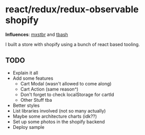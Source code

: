 # react/redux/redux-observable shopify

**Influences**: [mxstbr](https://github.com/mxstbr/react-boilerplate) and [tbash](https://github.com/tbash/react-starter)

I built a store with shopify using a bunch of react based tooling.

## TODO
* Explain it all
* Add some features
  * Cart Modal (wasn't allowed to come along)
  * Cart Action (same reason^)
  * Don't forget to check localStorage for cartId
  * Other Stuff tba
* Better styles
* List libraries involved (not so many actually)
* Maybe some architecture charts (idk??)
* Set up some photos in the shopify backend
* Deploy sample
